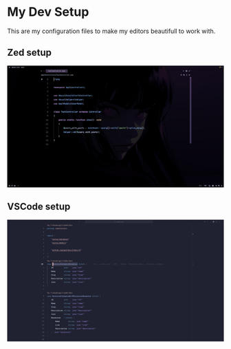 # My Dev Setup

This are my configuration files to make my editors beautifull to work with.

## Zed setup

![zed setup](./images/zed-espresso.png)

## VSCode setup

![vscode screenshot](./images/vscode-setup.png)
